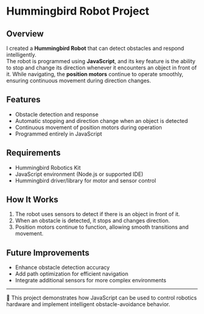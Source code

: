 # Hummingbird Robot Project

## Overview
I created a **Hummingbird Robot** that can detect obstacles and respond intelligently.  
The robot is programmed using **JavaScript**, and its key feature is the ability to stop and change its direction whenever it encounters an object in front of it. While navigating, the **position motors** continue to operate smoothly, ensuring continuous movement during direction changes.

## Features
- Obstacle detection and response  
- Automatic stopping and direction change when an object is detected  
- Continuous movement of position motors during operation  
- Programmed entirely in JavaScript  

## Requirements
- Hummingbird Robotics Kit  
- JavaScript environment (Node.js or supported IDE)  
- Hummingbird driver/library for motor and sensor control  

## How It Works
1. The robot uses sensors to detect if there is an object in front of it.  
2. When an obstacle is detected, it stops and changes direction.  
3. Position motors continue to function, allowing smooth transitions and movement.  

## Future Improvements
- Enhance obstacle detection accuracy  
- Add path optimization for efficient navigation  
- Integrate additional sensors for more complex environments  

---

🚀 This project demonstrates how JavaScript can be used to control robotics hardware and implement intelligent obstacle-avoidance behavior.
